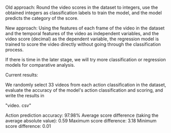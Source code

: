 Old approach: Round the video scores in the dataset to integers, use the obtained integers as classification labels to train the model, and the model predicts the category of the score.

New approach: Using the features of each frame of the video in the dataset and the temporal features of the video as independent variables, and the video score (decimal) as the dependent variable, the regression model is trained to score the video directly without going through the classification process. 

If there is time in the later stage, we will try more classification or regression models for comparative analysis.

Current results:

We randomly select 33 videos from each action classification in the dataset, evaluate the accuracy of the model's action classification and scoring, and write the results in 

"video. csv"

Action prediction accuracy: 97.98%
Average score difference (taking the average absolute value): 0.59
Maximum score difference: 3.18
Minimum score difference: 0.01